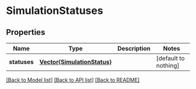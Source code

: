 # SimulationStatuses


## Properties
Name | Type | Description | Notes
------------ | ------------- | ------------- | -------------
**statuses** | [**Vector{SimulationStatus}**](SimulationStatus.md) |  | [default to nothing]


[[Back to Model list]](../README.md#models) [[Back to API list]](../README.md#api-endpoints) [[Back to README]](../README.md)


